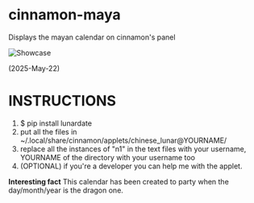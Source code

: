 # cinnamon-maya
Displays the mayan calendar on cinnamon's panel

![Showcase](https://i.ibb.co/JFwy15z1/Schermata-del-2025-05-22-21-06-43.png)

(2025-May-22)

# INSTRUCTIONS
1. $ pip install lunardate
2. put all the files in ~/.local/share/cinnamon/applets/chinese_lunar@YOURNAME/
3. replace all the instances of "n1" in the text files with your username, YOURNAME of the directory with your username too
4. (OPTIONAL) if you're a developer you can help me with the applet.

**Interesting fact** This calendar has been created to party when the day/month/year is the dragon one.
